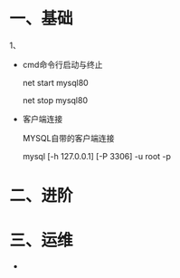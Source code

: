 # 一、基础

1、

- cmd命令行启动与终止 

  net start mysql80

  net stop mysql80

- 客户端连接

  MYSQL自带的客户端连接

  mysql [-h 127.0.0.1] [-P 3306] -u root -p

# 二、进阶

# 三、运维

- 